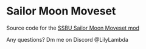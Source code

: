 # Sailor Moon Moveset
Source code for the [SSBU Sailor Moon Moveset mod](https://gamebanana.com/mods/390285)

Any questions? Dm me on Discord @LilyLambda